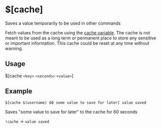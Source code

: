 # $[cache]
Saves a value temporarily to be used in other commands

Fetch values from the cache using the [cache variable](</variables/cache>). The cache is not meant to be used as a long term or permanent place to store any sensitive or important information. This cache could be reset at any time without warning.

## Usage
$[cache `<key>` `<seconds>` `<value>`]

## Example
    $[cache $(username) 60 some value to save for later] value saved

Saves "some value to save for later" to the cache for 60 seconds

`!cache` -> `value saved`
